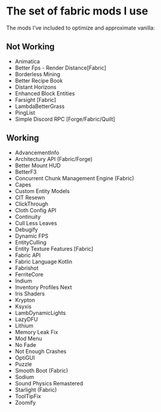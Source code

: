 # The set of fabric mods I use

The mods I've included to optimize and approximate vanilla:

## Not Working

* Animatica
* Better Fps - Render Distance[Fabric]
* Borderless Mining
* Better Recipe Book
* Distant Horizons
* Enhanced Block Entities
* Farsight [Fabric]
* LambdaBetterGrass
* PingList
* Simple Discord RPC [Forge/Fabric/Quilt]

## Working

* AdvancementInfo
* Architectury API (Fabric/Forge)
* Better Mount HUD
* BetterF3
* Concurrent Chunk Management Engine (Fabric)
* Capes
* Custom Entity Models
* CIT Resewn
* ClickThrough
* Cloth Config API
* Continuity
* Cull Less Leaves
* Debugify
* Dynamic FPS
* EntityCulling
* Entity Texture Features [Fabric]
* Fabric API
* Fabric Language Kotlin
* Fabrishot
* FerriteCore
* Indium
* Inventory Profiles Next
* Iris Shaders
* Krypton
* Ksyxis
* LambDynamicLights
* LazyDFU
* Lithium
* Memory Leak Fix
* Mod Menu
* No Fade
* Not Enough Crashes
* OptiGUI
* Puzzle
* Smooth Boot (Fabric)
* Sodium
* Sound Physics Remastered
* Starlight (Fabric)
* ToolTipFix
* Zoomify
